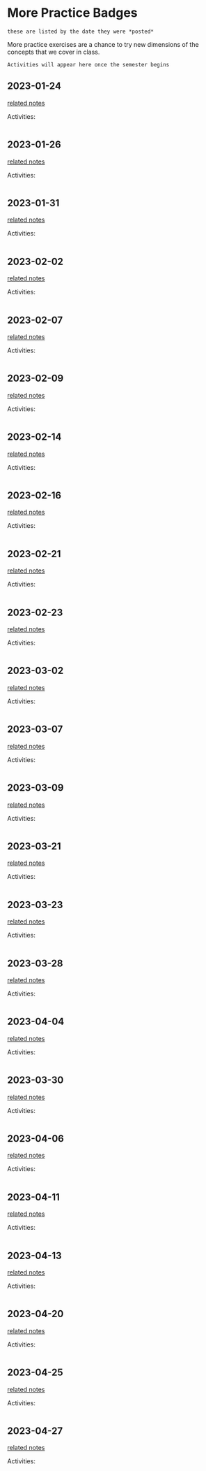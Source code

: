 # More Practice Badges

```{note}
these are listed by the date they were *posted*
```

More practice exercises are a chance to try new dimensions of the concepts that we 
cover in class. 


```{note}
Activities will appear here once the semester begins
```

<!-- ```{important}
The grade free zone covers classes .
``` -->

## 2023-01-24

[related notes](../notes/2023-01-24)

Activities:
```{include} ../_practice/2023-01-24.md
```

## 2023-01-26

[related notes](../notes/2023-01-26)

Activities:
```{include} ../_practice/2023-01-26.md
```

## 2023-01-31

[related notes](../notes/2023-01-31)

Activities:
```{include} ../_practice/2023-01-31.md
```

## 2023-02-02

[related notes](../notes/2023-02-02)

Activities:
```{include} ../_practice/2023-02-02.md
```
## 2023-02-07

[related notes](../notes/2023-02-07)

Activities:
```{include} ../_practice/2023-02-07.md
```
## 2023-02-09

[related notes](../notes/2023-02-09)

Activities:
```{include} ../_practice/2023-02-09.md
```
## 2023-02-14

[related notes](../notes/2023-02-14)

Activities:
```{include} ../_practice/2023-02-14.md
```
## 2023-02-16

[related notes](../notes/2023-02-16)

Activities:
```{include} ../_practice/2023-02-16.md
```
## 2023-02-21

[related notes](../notes/2023-02-21)

Activities:
```{include} ../_practice/2023-02-21.md
```
## 2023-02-23

[related notes](../notes/2023-02-23)

Activities:
```{include} ../_practice/2023-02-23.md
```
## 2023-03-02

[related notes](../notes/2023-03-02)

Activities:
```{include} ../_practice/2023-03-02.md
```
## 2023-03-07

[related notes](../notes/2023-03-07)

Activities:
```{include} ../_practice/2023-03-07.md
```
## 2023-03-09

[related notes](../notes/2023-03-09)

Activities:
```{include} ../_practice/2023-03-09.md
```
## 2023-03-21

[related notes](../notes/2023-03-21)

Activities:
```{include} ../_practice/2023-03-21.md
```
## 2023-03-23

[related notes](../notes/2023-03-23)

Activities:
```{include} ../_practice/2023-03-23.md
```
## 2023-03-28

[related notes](../notes/2023-03-28)

Activities:
```{include} ../_practice/2023-03-28.md
```
## 2023-04-04

[related notes](../notes/2023-04-04)

Activities:
```{include} ../_practice/2023-04-04.md
```
## 2023-03-30

[related notes](../notes/2023-03-30)

Activities:
```{include} ../_practice/2023-03-30.md
```
## 2023-04-06

[related notes](../notes/2023-04-06)

Activities:
```{include} ../_practice/2023-04-06.md
```
## 2023-04-11

[related notes](../notes/2023-04-11)

Activities:
```{include} ../_practice/2023-04-11.md
```
## 2023-04-13

[related notes](../notes/2023-04-13)

Activities:
```{include} ../_practice/2023-04-13.md
```
## 2023-04-20

[related notes](../notes/2023-04-20)

Activities:
```{include} ../_practice/2023-04-20.md
```
## 2023-04-25

[related notes](../notes/2023-04-25)

Activities:
```{include} ../_practice/2023-04-25.md
```
## 2023-04-27

[related notes](../notes/2023-04-27)

Activities:
```{include} ../_practice/2023-04-27.md
```